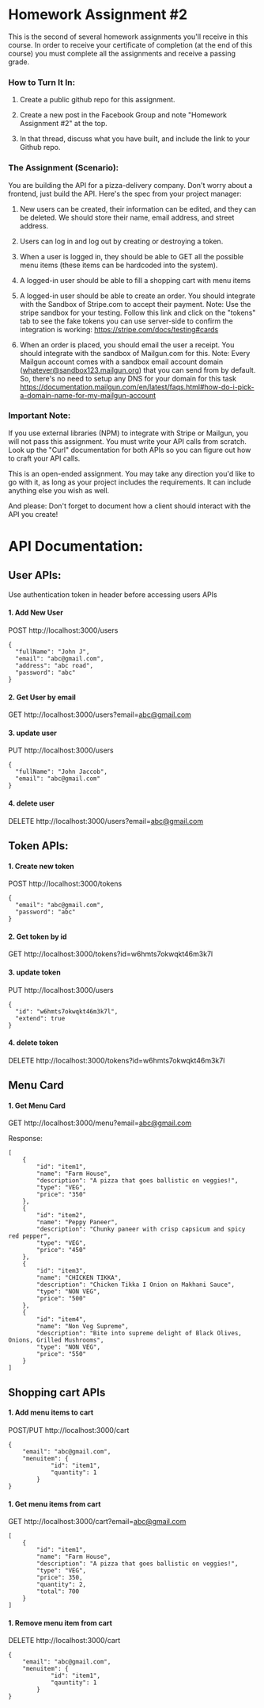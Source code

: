 # Homework Assignment #2

This is the second of several homework assignments you'll receive in this course. In order to receive your certificate of completion (at the end of this course) you must complete all the assignments and receive a passing grade. 

### How to Turn It In:

1. Create a public github repo for this assignment. 

2. Create a new post in the Facebook Group  and note "Homework Assignment #2" at the top.

3. In that thread, discuss what you have built, and include the link to your Github repo. 

### The Assignment (Scenario):

You are building the API for a pizza-delivery company. Don't worry about a frontend, just build the API. Here's the spec from your project manager: 

1. New users can be created, their information can be edited, and they can be deleted. We should store their name, email address, and street address.

2. Users can log in and log out by creating or destroying a token.

3. When a user is logged in, they should be able to GET all the possible menu items (these items can be hardcoded into the system). 

4. A logged-in user should be able to fill a shopping cart with menu items

5. A logged-in user should be able to create an order. You should integrate with the Sandbox of Stripe.com to accept their payment. Note: Use the stripe sandbox for your testing. Follow this link and click on the "tokens" tab to see the fake tokens you can use server-side to confirm the integration is working: https://stripe.com/docs/testing#cards

6. When an order is placed, you should email the user a receipt. You should integrate with the sandbox of Mailgun.com for this. Note: Every Mailgun account comes with a sandbox email account domain (whatever@sandbox123.mailgun.org) that you can send from by default. So, there's no need to setup any DNS for your domain for this task https://documentation.mailgun.com/en/latest/faqs.html#how-do-i-pick-a-domain-name-for-my-mailgun-account

### Important Note: 
If you use external libraries (NPM) to integrate with Stripe or Mailgun, you will not pass this assignment. You must write your API calls from scratch. Look up the "Curl" documentation for both APIs so you can figure out how to craft your API calls. 

This is an open-ended assignment. You may take any direction you'd like to go with it, as long as your project includes the requirements. It can include anything else you wish as well. 

And please: Don't forget to document how a client should interact with the API you create!


# API Documentation:

## User APIs:

Use authentication token in header before accessing users APIs

#### 1. Add New User
POST http://localhost:3000/users
```
{
  "fullName": "John J",
  "email": "abc@gmail.com",
  "address": "abc road",
  "password": "abc"
}
```

#### 2. Get User by email
GET http://localhost:3000/users?email=abc@gmail.com

#### 3. update user 
PUT http://localhost:3000/users
```
{
  "fullName": "John Jaccob",
  "email": "abc@gmail.com"
}
```

#### 4. delete user
DELETE http://localhost:3000/users?email=abc@gmail.com


## Token APIs:
#### 1. Create new token
POST http://localhost:3000/tokens
```
{
  "email": "abc@gmail.com",
  "password": "abc"
}
```

#### 2. Get token by id
GET http://localhost:3000/tokens?id=w6hmts7okwqkt46m3k7l

#### 3. update token 
PUT http://localhost:3000/users
```
{
  "id": "w6hmts7okwqkt46m3k7l",
  "extend": true
}
```

#### 4. delete token
DELETE http://localhost:3000/tokens?id=w6hmts7okwqkt46m3k7l


## Menu Card

#### 1. Get Menu Card
GET http://localhost:3000/menu?email=abc@gmail.com

Response:
```
[
    {
        "id": "item1",
        "name": "Farm House",
        "description": "A pizza that goes ballistic on veggies!",
        "type": "VEG",
        "price": "350"
    },
    {
        "id": "item2",
        "name": "Peppy Paneer",
        "description": "Chunky paneer with crisp capsicum and spicy red pepper",
        "type": "VEG",
        "price": "450"
    },
    {
        "id": "item3",
        "name": "CHICKEN TIKKA",
        "description": "Chicken Tikka I Onion on Makhani Sauce",
        "type": "NON VEG",
        "price": "500"
    },
    {
        "id": "item4",
        "name": "Non Veg Supreme",
        "description": "Bite into supreme delight of Black Olives, Onions, Grilled Mushrooms",
        "type": "NON VEG",
        "price": "550"
    }
]
```

## Shopping cart APIs

#### 1. Add menu items to cart
POST/PUT http://localhost:3000/cart
```
{   
    "email": "abc@gmail.com",
    "menuitem": {
            "id": "item1",
            "quantity": 1
        }
}
```

#### 1. Get menu items from cart
GET http://localhost:3000/cart?email=abc@gmail.com
```
[
    {
        "id": "item1",
        "name": "Farm House",
        "description": "A pizza that goes ballistic on veggies!",
        "type": "VEG",
        "price": 350,
        "quantity": 2,
        "total": 700
    }
]
```

#### 1. Remove menu item from cart
DELETE http://localhost:3000/cart
```
{   
    "email": "abc@gmail.com",
    "menuitem": {
            "id": "item1",
            "qauntity": 1
        }
}
```
